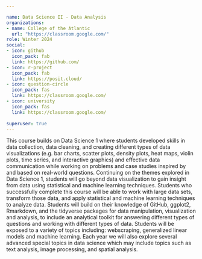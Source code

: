 ```yaml
---

name: Data Science II - Data Analysis
organizations:
- name: College of the Atlantic
  url: "https://classroom.google.com/"
role: Winter 2024
social:
- icon: github
  icon_pack: fab
  link: https://github.com/
- icon: r-project
  icon_pack: fab
  link: https://posit.cloud/
- icon: question-circle
  icon_pack: fas
  link: https://classroom.google.com/
- icon: university
  icon_pack: fas
  link: https://classroom.google.com/
  
superuser: true
---
```


This course builds on Data Science 1 where students developed skills in data collection, data cleaning, and creating different types of data visualizations (e.g. bar charts, scatter plots, density plots, heat maps, violin plots, time series, and interactive graphics) and effective data communication while working on problems and case studies inspired by and based on real-world questions. Continuing on the themes explored in Data Science 1, students will go beyond data visualization to gain insight from data using statistical and machine learning techniques. Students who successfully complete this course will be able to work with large data sets, transform those data, and apply statistical and machine learning techniques to analyze data. Students will build on their knowledge of GitHub, ggplot2, Rmarkdown, and the tidyverse packages for data manipulation, visualization and analysis, to include an analytical toolkit for answering different types of questions and working with different types of data. Students will be exposed to a variety of topics including: webscraping, generalized linear models and machine learning. Each year we will also explore several advanced special topics in data science which may include topics such as text analysis, image processing, and spatial analysis.